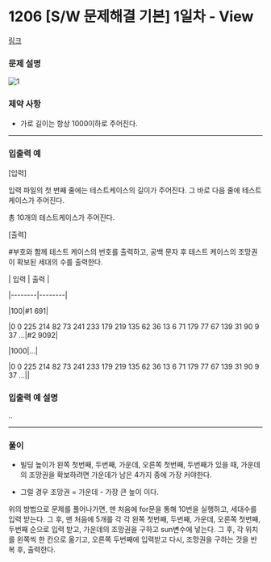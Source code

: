 # 1206 [S/W 문제해결 기본] 1일차 - View



[링크](https://www.swexpertacademy.com/main/code/problem/problemDetail.do?contestProbId=AV134DPqAA8CFAYh&categoryId=AV134DPqAA8CFAYh&categoryType=CODE)

### 문제 설명




![1](https://user-images.githubusercontent.com/34182908/55171637-11739600-51bc-11e9-8704-4281b9177962.JPG)




### 제약 사항

- 가로 길이는 항상 1000이하로 주어진다.




-------------------------------------------

### 입출력 예

[입력]

입력 파일의 첫 번째 줄에는 테스트케이스의 길이가 주어진다. 그 바로 다음 줄에 테스트 케이스가 주어진다.
총 10개의 테스트케이스가 주어진다.
 
[출력]
\#부호와 함께 테스트 케이스의 번호를 출력하고, 공백 문자 후 테스트 케이스의 조망권이 확보된 세대의 수를 출력한다. 



| 입력 | 출력 |
|--------|--------|
|100|#1 691|
|0 0 225 214 82 73 241 233 179 219 135 62 36 13 6 71 179 77 67 139 31 90 9 37 ...|#2 9092|
|1000|...|
|0 0 225 214 82 73 241 233 179 219 135 62 36 13 6 71 179 77 67 139 31 90 9 37 ...||





### 입출력 예 설명

..



-------------------------------------------

### 풀이

- 빌딩 높이가 왼쪽 첫번째, 두번째, 가운데, 오른쪽 첫번째, 두번째가 있을 때, 가운데의 조망권을 확보하려면 가운데가 남은 4가지 중에 가장 커야한다.
- 그럴 경우 조망권 =  가운데 - 가장 큰 높이 이다.

위의 방법으로 문제를 풀어나가면, 맨 처음에 for문을 통해 10번을 실행하고, 세대수를 입력 받는다. 그 후, 맨 처음에 5개를 각 각 왼쪽 첫번째, 두번째, 가운데, 오른쪽 첫번째, 두번째 순으로 입력 받고, 가운데의 조망권을 구하고 sun변수에 넣는다. 그 후, 각 위치를 왼쪽씩 한 칸으로 옮기고, 오른쪽 두번째에 입력받고 다시, 조망권을 구하는 것을 반복 후, 출력한다.



